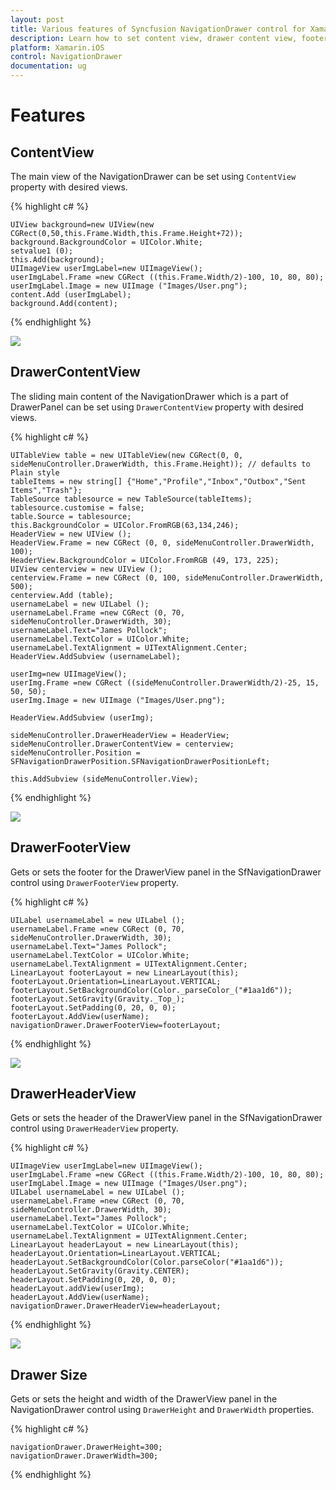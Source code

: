 ```yaml
---
layout: post
title: Various features of Syncfusion NavigationDrawer control for Xamarin.iOS
description: Learn how to set content view, drawer content view, footer view, header view, drawer size in NavigationDrawer.
platform: Xamarin.iOS
control: NavigationDrawer
documentation: ug
---
```


# Features

## ContentView

The main view of the NavigationDrawer can be set using `ContentView` property with desired views.

{% highlight c# %}

	UIView background=new UIView(new CGRect(0,50,this.Frame.Width,this.Frame.Height+72));
	background.BackgroundColor = UIColor.White;
	setvalue1 (0);
	this.Add(background);
	UIImageView userImgLabel=new UIImageView();
	userImgLabel.Frame =new CGRect ((this.Frame.Width/2)-100, 10, 80, 80);
	userImgLabel.Image = new UIImage ("Images/User.png");
	content.Add (userImgLabel);
	background.Add(content);
	
{% endhighlight %}
	
![](images/content-view.png)

## DrawerContentView

The sliding main content of the NavigationDrawer which is a part of DrawerPanel can be set using `DrawerContentView` property with desired views.

{% highlight c# %}

	UITableView table = new UITableView(new CGRect(0, 0, sideMenuController.DrawerWidth, this.Frame.Height)); // defaults to Plain style
	tableItems = new string[] {"Home","Profile","Inbox","Outbox","Sent Items","Trash"};
	TableSource tablesource = new TableSource(tableItems);
	tablesource.customise = false;
	table.Source = tablesource;
	this.BackgroundColor = UIColor.FromRGB(63,134,246);
	HeaderView = new UIView ();
	HeaderView.Frame = new CGRect (0, 0, sideMenuController.DrawerWidth, 100);
	HeaderView.BackgroundColor = UIColor.FromRGB (49, 173, 225);
	UIView centerview = new UIView ();
	centerview.Frame = new CGRect (0, 100, sideMenuController.DrawerWidth, 500);
	centerview.Add (table);
	usernameLabel = new UILabel ();
	usernameLabel.Frame =new CGRect (0, 70, sideMenuController.DrawerWidth, 30);
	usernameLabel.Text="James Pollock";
	usernameLabel.TextColor = UIColor.White;
	usernameLabel.TextAlignment = UITextAlignment.Center;
	HeaderView.AddSubview (usernameLabel);

	userImg=new UIImageView();
	userImg.Frame =new CGRect ((sideMenuController.DrawerWidth/2)-25, 15, 50, 50);
	userImg.Image = new UIImage ("Images/User.png");

	HeaderView.AddSubview (userImg);

	sideMenuController.DrawerHeaderView = HeaderView;
	sideMenuController.DrawerContentView = centerview;
	sideMenuController.Position = SFNavigationDrawerPosition.SFNavigationDrawerPositionLeft;

	this.AddSubview (sideMenuController.View);


{% endhighlight %}

![](images/Drawercontentview.png)

## DrawerFooterView

Gets or sets the footer for the DrawerView panel in the SfNavigationDrawer control using `DrawerFooterView` property.

{% highlight c# %}

	UILabel usernameLabel = new UILabel ();
	usernameLabel.Frame =new CGRect (0, 70, sideMenuController.DrawerWidth, 30);
	usernameLabel.Text="James Pollock";
	usernameLabel.TextColor = UIColor.White;
	usernameLabel.TextAlignment = UITextAlignment.Center;
	LinearLayout footerLayout = new LinearLayout(this); 
	footerLayout.Orientation=LinearLayout.VERTICAL; 
 	footerLayout.SetBackgroundColor(Color._parseColor_("#1aa1d6")); 
	footerLayout.SetGravity(Gravity._Top_);
	footerLayout.SetPadding(0, 20, 0, 0);
	footerLayout.AddView(userName);
	navigationDrawer.DrawerFooterView=footerLayout;

{% endhighlight %}

![](images/Drawerfooterview.png)

## DrawerHeaderView

Gets or sets the header of the DrawerView panel in the SfNavigationDrawer control using `DrawerHeaderView` property.

{% highlight c# %}

	UIImageView userImgLabel=new UIImageView();
	userImgLabel.Frame =new CGRect ((this.Frame.Width/2)-100, 10, 80, 80);
	userImgLabel.Image = new UIImage ("Images/User.png");
	UILabel usernameLabel = new UILabel ();
	usernameLabel.Frame =new CGRect (0, 70, sideMenuController.DrawerWidth, 30);
	usernameLabel.Text="James Pollock";
	usernameLabel.TextColor = UIColor.White;
	usernameLabel.TextAlignment = UITextAlignment.Center;
	LinearLayout headerLayout = new LinearLayout(this);
	headerLayout.Orientation=LinearLayout.VERTICAL;
	headerLayout.SetBackgroundColor(Color.parseColor("#1aa1d6"));
	headerLayout.SetGravity(Gravity.CENTER);
	headerLayout.SetPadding(0, 20, 0, 0);
	headerLayout.addView(userImg);
	headerLayout.AddView(userName);
	navigationDrawer.DrawerHeaderView=headerLayout;
 
{% endhighlight %}

![](images/Drawerheadview.png)

## Drawer Size

Gets or sets the height and width of the DrawerView panel in the NavigationDrawer control using `DrawerHeight` and `DrawerWidth` properties.

{% highlight c# %}

	navigationDrawer.DrawerHeight=300;
    navigationDrawer.DrawerWidth=300;

{% endhighlight %}